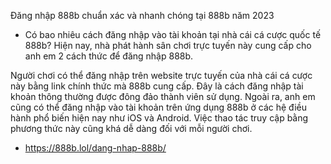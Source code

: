 Đăng nhập 888b chuẩn xác và nhanh chóng tại 888b năm 2023
 - Có bao nhiêu cách đăng nhập vào tài khoản tại nhà cái cá cược quốc tế 888b? Hiện nay, nhà phát hành sân chơi trực tuyến này cung cấp cho anh em 2 cách thức để đăng nhập 888b.

Người chơi có thể đăng nhập trên website trực tuyến của nhà cái cá cược này bằng link chính thức mà 888b cung cấp. Đây là cách đăng nhập tài khoản thông thường được đông đảo thành viên sử dụng. Ngoài ra, anh em cũng có thể đăng nhập vào tài khoản trên ứng dụng 888b ở các hệ điều hành phổ biến hiện nay như iOS và Android. Việc thao tác truy cập bằng phương thức này cũng khá dễ dàng đối với mỗi người chơi.

 - https://888b.lol/dang-nhap-888b/
